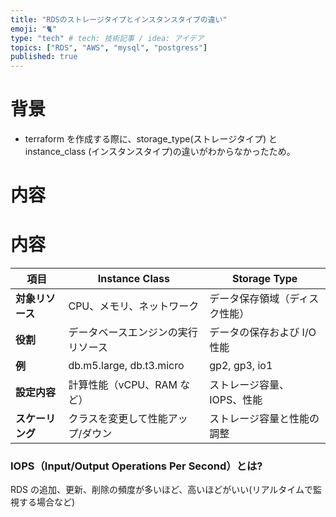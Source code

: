 ```yaml
---
title: "RDSのストレージタイプとインスタンスタイプの違い"
emoji: "🐈"
type: "tech" # tech: 技術記事 / idea: アイデア
topics: ["RDS", "AWS", "mysql", "postgress"]
published: true
---
```


# 背景

- terraform を作成する際に、storage_type(ストレージタイプ) と instance_class (インスタンスタイプ)の違いがわからなかったため。

# 内容

# 内容

| **項目**         | **Instance Class**                 | **Storage Type**               |
| ---------------- | ---------------------------------- | ------------------------------ |
| **対象リソース** | CPU、メモリ、ネットワーク          | データ保存領域（ディスク性能） |
| **役割**         | データベースエンジンの実行リソース | データの保存および I/O 性能    |
| **例**           | db.m5.large, db.t3.micro           | gp2, gp3, io1                  |
| **設定内容**     | 計算性能（vCPU、RAM など）         | ストレージ容量、IOPS、性能     |
| **スケーリング** | クラスを変更して性能アップ/ダウン  | ストレージ容量と性能の調整     |

### IOPS（Input/Output Operations Per Second）とは?

RDS の追加、更新、削除の頻度が多いほど、高いほどがいい(リアルタイムで監視する場合など)
